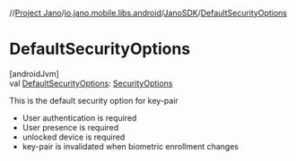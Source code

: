 //[Project Jano](../../../index.md)/[io.jano.mobile.libs.android](../index.md)/[JanoSDK](index.md)/[DefaultSecurityOptions](-default-security-options.md)

# DefaultSecurityOptions

[androidJvm]\
val [DefaultSecurityOptions](-default-security-options.md): [SecurityOptions](../-security-options/index.md)

This is the default security option for key-pair

<ul><li>User authentication is required</li><li>User presence is required</li><li>unlocked device is required</li><li>key-pair is invalidated when biometric enrollment changes</li></ul>

